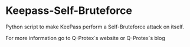 # Keepass-Self-Bruteforce
Python script to make KeePass perform a Self-Bruteforce attack on itself.

For more information go to Q-Protex´s website or Q-Protex´s blog
